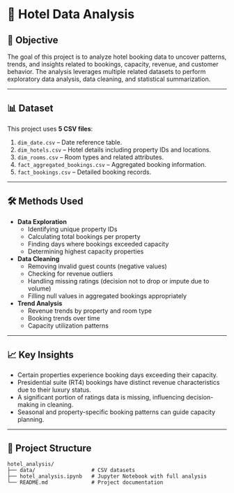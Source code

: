 # 🏨 Hotel Data Analysis

## 📌 Objective

The goal of this project is to analyze hotel booking data to uncover patterns, trends, and insights related to bookings, capacity, revenue, and customer behavior. The analysis leverages multiple related datasets to perform exploratory data analysis, data cleaning, and statistical summarization.

---

## 📊 Dataset

This project uses **5 CSV files**:

1. `dim_date.csv` – Date reference table.
2. `dim_hotels.csv` – Hotel details including property IDs and locations.
3. `dim_rooms.csv` – Room types and related attributes.
4. `fact_aggregated_bookings.csv` – Aggregated booking information.
5. `fact_bookings.csv` – Detailed booking records.

---

## 🛠 Methods Used

- **Data Exploration**
  - Identifying unique property IDs
  - Calculating total bookings per property
  - Finding days where bookings exceeded capacity
  - Determining highest capacity properties
- **Data Cleaning**
  - Removing invalid guest counts (negative values)
  - Checking for revenue outliers
  - Handling missing ratings (decision not to drop or impute due to volume)
  - Filling null values in aggregated bookings appropriately
- **Trend Analysis**
  - Revenue trends by property and room type
  - Booking trends over time
  - Capacity utilization patterns

---

## 📈 Key Insights

- Certain properties experience booking days exceeding their capacity.
- Presidential suite (RT4) bookings have distinct revenue characteristics due to their luxury status.
- A significant portion of ratings data is missing, influencing decision-making in cleaning.
- Seasonal and property-specific booking patterns can guide capacity planning.

---

## 📂 Project Structure

```
hotel_analysis/
├── data/                  # CSV datasets
├── hotel_analysis.ipynb   # Jupyter Notebook with full analysis
└── README.md              # Project documentation
```



